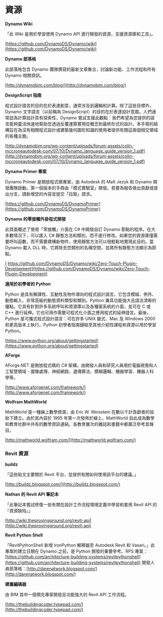 

# 資源

**Dynamo Wiki**

「此 Wiki 是用於學習使用 Dynamo API 進行開發的資源，支援資源庫和工具」。

[https://github.com/DynamoDS/Dynamo/wiki](https://github.com/DynamoDS/Dynamo/wiki)

**Dynamo 部落格**

此部落格包含 Dynamo 團隊撰寫的最新文章集合，討論新功能、工作流程和所有 Dynamo 相關資訊。

[http://dynamobim.com/blog/](http://dynamobim.com/blog/)

**DesignScript 指南**

程式設計語言的目的在於表達創意，通常涉及到邏輯和計算。除了這些目標外，Dynamo 文字語言（以前稱為 DesignScript）的目的在於表達設計意圖。人們通常認為計算設計具有探索性，Dynamo 嘗試支援此觀點：我們希望為您提供的語言能夠靈活快速地幫助您透過反覆運算實現從概念到最終形式的設計。本手冊的結構旨在為沒有相關程式設計或建築幾何圖形知識的使用者提供有關這兩個相交領域的各種主題。

[http://dynamobim.org/wp-content/uploads/forum-assets/colin-mccroneautodesk-com/07/10/Dynamo_language_guide_version_1.pdf](http://dynamobim.org/wp-content/uploads/forum-assets/colin-mccroneautodesk-com/07/10/Dynamo_language_guide_version_1.pdf)

**Dynamo Primer 專案**

Dynamo Primer 是開放程式碼專案，由 Autodesk 的 Matt Jezyk 和 Dynamo 開發團隊啟動。第一個版本的手冊由「模式實驗室」開發。若要為報告做出貢獻或提出分支，請新增您的內容並提交「拉取」請求。

[https://github.com/DynamoDS/DynamoPrimer](https://github.com/DynamoDS/DynamoPrimer)

**Dynamo 的零接觸外掛程式開發**

此頁面概述了使用「零接觸」介面在 C# 中開發自訂 Dynamo 節點的程序。在大多數情況下，可以匯入 C# 靜態方法和類別，而不進行修改。如果您的資源庫僅需要呼叫函數，而不需要建構新物件，使用靜態方法可以很輕鬆地實現此目的。當 Dynamo 載入 DLL 時，它將除去您類別的名稱空間，並將所有靜態方法顯示為節點。

[ https://github.com/DynamoDS/Dynamo/wiki/Zero-Touch-Plugin-Development](https://github.com/DynamoDS/Dynamo/wiki/Zero-Touch-Plugin-Development)

**適用於初學者的 Python**

Python 是具有解譯性、互動性及物件導向的程式設計語言。它包含模組、例外、動態輸入、非常高級的動態資料類型和類別。Python 兼具功能強大且語法清晰的優點。它具有針對許多系統呼叫和資源庫以及各種窗系統的介面，並可在 C 或 C++ 進行延伸。它也可用作需要可程式化介面之應用程式的延伸語言。最後，Python 是可攜式程式設計語言：可在許多 UNIX 變式、Mac 及 Windows 2000 和更高版本上執行。Python 初學者指南鏈結至其他介紹性課程和資源以用於學習 Python。

[https://www.python.org/about/gettingstarted](https://www.python.org/about/gettingstarted)

**AForge**

AForge.NET 是開放程式碼的 C# 架構，由開發人員和研究人員用於電腦視覺和人工智慧領域 - 圖像處理、神經網路、遺傳算法、模糊邏輯、機器學習、機器人科學等。

[http://www.aforgenet.com/framework/](http://www.aforgenet.com/framework/)

**Wolfram MathWorld**

MathWorld 是一種線上數學資源，由 Eric W. Weisstein 在數以千計貢獻者的協助下建立。由於其內容於 1995 年第一次發佈於線上，MathWorld 自此成為數學和教育社群中共有的數學資訊連結。各教育層次的雜誌和書籍中都廣泛參考其條目。

[http://mathworld.wolfram.com/](http://mathworld.wolfram.com/)

### Revit 資源

**buildz**

「這些貼文主要關於 Revit 平台，並提供有關如何使用該平台的建議。」

[http://buildz.blogspot.com/](http://buildz.blogspot.com/)

**Nathan 的 Revit API 筆記本**

「此筆記本嘗試修復一些有關在設計工作流程環境定義中學習和套用 Revit API 的『資源缺陷』」

[http://wiki.theprovingground.org/revit-api](http://wiki.theprovingground.org/revit-api)

**Revit Python Shell**

「RevitPythonShell 新增 IronPython 解釋器至 Autodesk Revit 和 Vasari。」此專案的建立日期在 Dynamo 之前，是 Python 開發的重要參考。RPS 專案：[https://github.com/architecture-building-systems/revitpythonshell](https://github.com/architecture-building-systems/revitpythonshell) 開發人員部落格：[http://darenatwork.blogspot.com/](http://darenatwork.blogspot.com/)

**建置編碼器**

由 BIM 其中一個領先專家開發且功能強大的 Revit API 工作流程。

[http://thebuildingcoder.typepad.com/](http://thebuildingcoder.typepad.com/)

